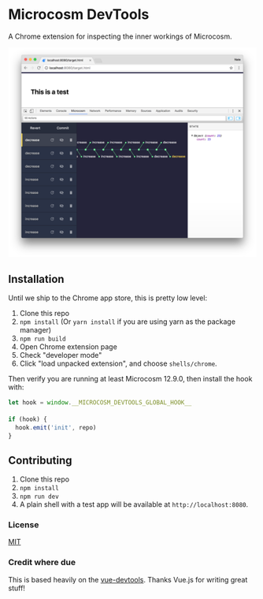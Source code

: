 # Microcosm DevTools

A Chrome extension for inspecting the inner workings of Microcosm.

![Demo](./assets/screenshot.png)

## Installation

Until we ship to the Chrome app store, this is pretty low level:

1. Clone this repo
2. `npm install` (Or `yarn install` if you are using yarn as the package manager)
3. `npm run build`
4. Open Chrome extension page
5. Check "developer mode"
6. Click "load unpacked extension", and choose `shells/chrome`.

Then verify you are running at least Microcosm 12.9.0, then install
the hook with:

```javascript
let hook = window.__MICROCOSM_DEVTOOLS_GLOBAL_HOOK__

if (hook) {
  hook.emit('init', repo)
}
```

## Contributing

1. Clone this repo
2. `npm install`
3. `npm run dev`
4. A plain shell with a test app will be available at `http://localhost:8080`.

### License

[MIT](http://opensource.org/licenses/MIT)

### Credit where due

This is based heavily on the [vue-devtools](https://github.com/vuejs/vue-devtools). Thanks Vue.js for writing great stuff!

